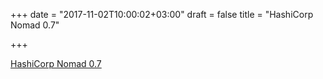 +++
date = "2017-11-02T10:00:02+03:00"
draft = false
title = "HashiCorp Nomad 0.7"

+++

<p><a href="https://www.hashicorp.com/blog/hashicorp-nomad-0-7">HashiCorp Nomad 0.7</a></p>
